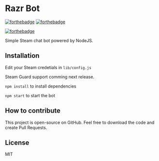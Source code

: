 # Razr Bot

[![forthebadge](http://forthebadge.com/images/badges/built-with-swag.svg)](http://forthebadge.com) [![forthebadge](http://forthebadge.com/images/badges/uses-js.svg)](http://forthebadge.com)

[![forthebadge](https://api.travis-ci.org/Razr9/steam-razr-bot.svg?branch=master)](https://travis-ci.org/Razr9/steam-razr-bot)

Simple Steam chat bot powered by NodeJS.


## Installation

Edit your Steam credetials in `lib/config.js`

Steam Guard support comming next release.


`npm install` to install dependencies

`npm start` to start the bot

## How to contribute
This project is open-source on GitHub. Feel free to download the code and create Pull Requests.

## License

MIT
